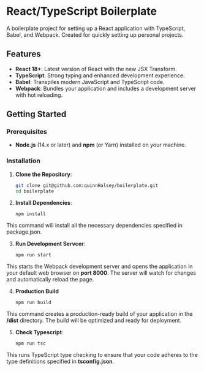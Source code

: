 # React/TypeScript Boilerplate

A boilerplate project for setting up a React application with TypeScript, Babel, and Webpack. Created for quickly setting up personal projects.

## Features

- **React 18+**: Latest version of React with the new JSX Transform.
- **TypeScript**: Strong typing and enhanced development experience.
- **Babel**: Transpiles modern JavaScript and TypeScript code.
- **Webpack**: Bundles your application and includes a development server with hot reloading.

## Getting Started

### Prerequisites

- **Node.js** (14.x or later) and **npm** (or Yarn) installed on your machine.

### Installation

1. **Clone the Repository**:

   ```bash
   git clone git@github.com:quinnHalsey/boilerplate.git
   cd boilerplate

2. **Install Dependencies**:

   ```
   npm install

This command will install all the necessary dependencies specified in package.json.

3. **Run Development Servcer**:

    ```
    npm run start

This starts the Webpack development server and opens the application in your default web browser on **port 8000**. The server will watch for changes and automatically reload the page.


4. **Production Build**

    ```
    npm run build

This command creates a production-ready build of your application in the **/dist** directory. The build will be optimized and ready for deployment.


5. **Check Typescript**:

    ```
    npm run tsc

This runs TypeScript type checking to ensure that your code adheres to the type definitions specified in **tsconfig.json**.



